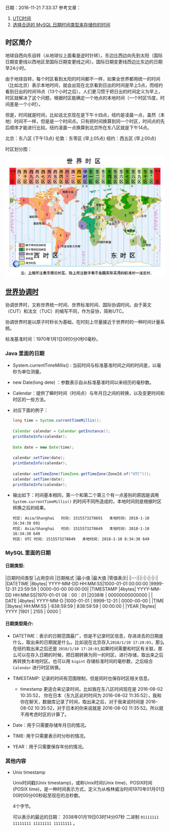 ##  
日期：2016-11-21 7:33:37 
参考文章：  

1. [UTC时间](https://time.is/UTC)  
2. [选择合适的 MySQL 日期时间类型来存储你的时间](https://zhuzhichao.com/post/2016/08/which-data-field-should-be-selected)


## 时区简介   
地球自西向东自转（从地球仪上面看是逆时针转）。东边比西边向先到太阳（国际日期变更线以西地区至国际日期变更线之间）。国际日期变更线西边比东边的日期早24小时。  

由于地球自转，每个时区看到太阳的时间都不一样，如果全世界都用统一的时间（比如北京）表示本地时间，就会出现在北京看到日出的时间是早上5点，而纽约看到日出的时间18点（13个小时之后），人们更习惯于把日出的时间定义为早上，时区就解决了这个问题，根据时区能确定一个地点的本地时间（一个时区15度，时间差是一个小时）。  

但是，时间就是时间，比如说北京现在是下午十四点，纽约是凌晨一点，虽然（本地）时间不一样，但是是一个时间点。只有把时间换算到同一个时区，时间点的先后顺序才能进行比较。纽约凌晨一点换算到北京所在东八区就是下午14点。

北京：东八区 (下午13点) 
伦敦：东零区 (早上05点) 
纽约：西五区 (早上00点)   

时区划分图： 

![时区划分图](../../img/database/mysql/shiqu.jpeg) 

## [世界协调时](https://time.is/UTC)  

协调世界时，又称世界统一时间、世界标准时间、国际协调时间。由于英文（CUT）和法文（TUC）的缩写不同，作为妥协，简称UTC。  

协调世界时是以原子时秒长为基础，在时刻上尽量接近于世界时的一种时间计量系统。

标准基准时间：1970年1月1日0时0分0秒0毫秒。

### Java 里面的日期

* System.currentTimeMillis() : 当前时间与标准基准时间之间的时间差，以毫秒为单位测量。 
* new Date(long dete) ：参数表示自从标准基准时间以来经历的毫秒数。 
* Calendar：提供了瞬时时间（时间点）与年月日之间的转换，以及变更时间和时区的一些方法。

* 对应下面的例子：

    ```java
    long time = System.currentTimeMillis();

    Calendar calendar = Calendar.getInstance();
    printDateInfo(calendar);

    Date date = new Date(time);

    calendar.setTime(date);
    printDateInfo(calendar);

    calendar.setTimeZone(TimeZone.getTimeZone(ZoneId.of("UTC")));
    calendar.setTime(date);
    printDateInfo(calendar);
    ```

* 输出如下：时间基本相同，第一个和第二个第三个有一点差别的原因是调用 `System.currentTimeMillis()` 的时间不同所造成的，本地时间则是根据时区转换之后的结果。
	
    ```
    时区: Asia/Shanghai	时间: 1515573278691	本地时间: 2018-1-10 16:34:38 691
    时区: Asia/Shanghai	时间: 1515573278649	本地时间: 2018-1-10 16:34:38 649
    时区: UTC	时间: 1515573278649	本地时间: 2018-1-10 8:34:38 649
    ```

### MySQL 里面的日期  

#### 日期类型:   

|日期时间类型	|占用空间	|日期格式	|最小值	|最大值	|零值表示|
|:--:|:|::|::|::|::|
|DATETIME	 |8bytes| YYYY-MM-DD HH:MM:SS|1000-01-01 00:00:00  |9999-12-31 23:59:59 | 0000-00-00 00:00:00|
|TIMESTAMP   |4bytes| YYYY-MM-DD HH:MM:SS|1970-01-01 08：00：01 |2038年              |  00000000000000   |
| DATE	     |4bytes| YYYY-MM-D          |1000-01-01           | 9999-12-31         | 0000-00-00         |
|TIME	     |3bytes| HH:MM:SS           |-838:59:59           |	838:59:59         | 00:00:00         |
|YEAR        |1bytes| YYYY               |1901                 |  2155              | 0000               |

#### 日期类型简介:  

* DATETIME：表示的日期范围最广，但是不记录时区信息，存进进去的日期是什么，取出来的日期就是什么。比如说在北京存入`2018/1/10 17:28:03`，那么在纽约取出来之后还是 `2018/1/10 17:28:03`,如果时间需要和时区有关联，那么可以在存入日期的时候，把日期转换为同一的时区，进行存储，取出来之后再转换为本地时区。也可以用 `bigint` 存储标准时间的毫秒数，之后结合 `Calendar` 进行时区转换。  

* TIMESTAMP: 记录的时间有范围限制，但是同时也保存时区相关信息。

    * timestamp 更适合来记录时间，比如我在东八区时间现在是 2016-08-02 10:35:52， 你在日本（东九区此时时间为 2016-08-02 11:35:52），我和你在聊天，数据库记录了时间，取出来之后，对于我来说时间是 2016-08-02 10:35:52，对于日本的你来说就是 2016-08-02 11:35:52。所以就不用考虑时区的计算了。  

* Date：用于只需要存储年月日的情况。  

* TIME: 用于只需要表示时分秒的情况。

* YEAR：用于只需要保存年份的情况。

### 其他内容 

* Unix timestamp   

    Unix时间戳(Unix timestamp)，或称Unix时间(Unix time)、POSIX时间(POSIX time)，是一种时间表示方式，定义为从格林威治时间1970年01月01日00时00分00秒起至现在的总秒数。

    4个字节。
	
    可以表示的最远的日期： 2038年01月19日03时14分07秒 二进制 `01111111 11111111 11111111 11111111` 。